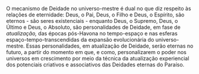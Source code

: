 ﻿O mecanismo de Deidade no universo-mestre é dual no que diz respeito às relações de eternidade: Deus, o Pai, Deus, o Filho e Deus, o Espírito, são eternos - são seres existenciais - enquanto Deus, o Supremo, Deus, o Último e Deus, o Absoluto, são personalidades de Deidade, em fase de <I>atualização,</I> das épocas pós-Havona no tempo-espaço e nas esferas espaço-tempo-transcendidas da expansão evolucionária do universo-mestre. Essas personalidades, em atualização de Deidade, serão eternas no futuro, a partir do momento em que, e como, personalizarem o poder nos universos em crescimento por meio da técnica da atualização experiencial dos potenciais criativos e associativos das Deidades eternas do Paraíso.